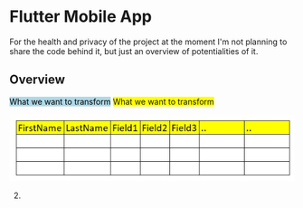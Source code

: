# Flutter Mobile App

For the health and privacy of the project at the moment I'm not planning to share the code behind it, but just an overview of potentialities of it.

## Overview

<mark style="background-color: lightblue">What we want to transform</mark>
<span style="background-color: #FFFF00">What we want to transform</span>

![1](/images/1.jpg "1")

2. 
